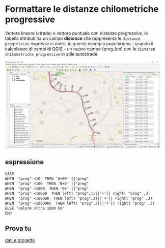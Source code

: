 # Formattare le distanze chilometriche progressive 

Vettore lineare (strade) e vettore puntuale con distanze progressive, la tabella attributi ha un campo **distance** che rappresenta le `distanze progressive` espresse in metri, in questo esempio popoleremo - usando il calcolatore di campi di QGIS - un nuovo campo (prog_km) con le `distanze chilometriche progressive` in stile autostrade.

![](../img/esempi/distanze_progr_km/distanze01.png)

## espressione

```
CASE 
WHEN  "prog" <10  THEN '0+00' ||"prog"  
WHEN  "prog" <100  THEN '0+0' ||"prog" 
WHEN  "prog" <1000  THEN '0+' ||"prog" 
WHEN  "prog" <10000  THEN left( "prog",1)||'+'|| right( "prog" ,3)
WHEN  "prog" <100000  THEN left( "prog",2)||'+'|| right( "prog" ,3)
WHEN  "prog" <1000000  THEN left( "prog",3)||'+'|| right( "prog" ,3)
ELSE 'valore oltre 1000 km'
END
```

## Prova tu

[dati e progetto](https://github.com/gbvitrano/HfcQGIS/blob/master/prova_tu/rotazione_pattern_lineare.zip?raw=true)
